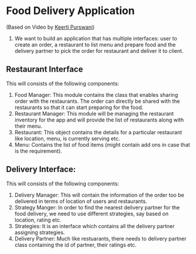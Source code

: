 # Food Delivery Application
(Based on Video by [Keerti Purswani](https://www.youtube.com/watch?v=XN17WWiUzT4&t=140s))
1. We want to build an application that has multiple interfaces: user to create an order, a restaurant to list menu and prepare food and the delivery partner to
pick the order for restaurant and deliver it to client.

## Restaurant Interface
This will consists of the following components:
1. Food Manager: This module contains the class that enables sharing order with the restaurants. The order can directly be shared with the restaurants so that it can start preparing for the food.
2. Restaurant Manager: This module will be managing the restaurant inventory for the app and will provide the list of restaurants along with their menu.
3. Restaurant: This object contains the details for a particular restaurant like location, menu, is currently serving etc.
4. Menu: Contains the list of food items (might contain add ons in case that is the requirement).



## Delivery Interface:
This will consists of the following components:
1. Delivery Manager: This will contain the information of the order too be delivered in terms of location of users and restaurants.
2. Strategy Manger: In order to find the nearest delivery partner for the food delivery, we need to use different strategies, say based on location, rating etc.
3. Strategies: It is an interface which contains all the delivery partner assigning strategies.
4. Delivery Partner: Much like restuarants, there needs to delivery partner class containing the id of partner, their ratings etc.

